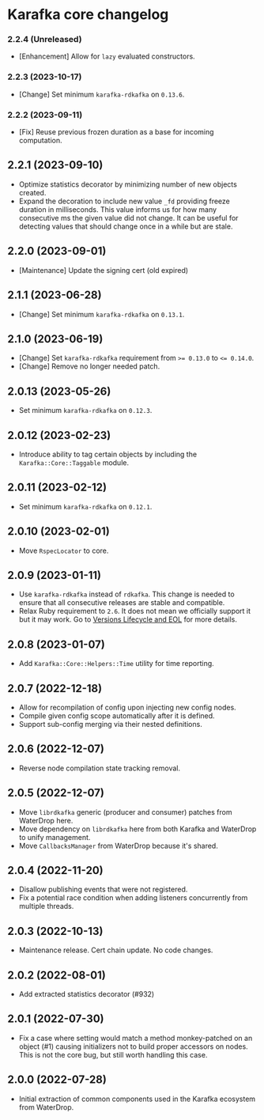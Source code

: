 # Karafka core changelog

### 2.2.4 (Unreleased)
- [Enhancement] Allow for `lazy` evaluated constructors.

### 2.2.3 (2023-10-17)
- [Change] Set minimum `karafka-rdkafka` on `0.13.6`.

### 2.2.2 (2023-09-11)
- [Fix] Reuse previous frozen duration as a base for incoming computation.

## 2.2.1 (2023-09-10)
- Optimize statistics decorator by minimizing number of new objects created.
- Expand the decoration to include new value `_fd` providing freeze duration in milliseconds. This value informs us for how many consecutive ms the given value did not change. It can be useful for detecting values that should change once in a while but are stale.

## 2.2.0 (2023-09-01)
- [Maintenance] Update the signing cert (old expired)

## 2.1.1 (2023-06-28)
- [Change] Set minimum `karafka-rdkafka` on `0.13.1`.

## 2.1.0 (2023-06-19)
- [Change] Set `karafka-rdkafka` requirement from `>= 0.13.0` to `<= 0.14.0`.
- [Change] Remove no longer needed patch.

## 2.0.13 (2023-05-26)
- Set minimum `karafka-rdkafka` on `0.12.3`.

## 2.0.12 (2023-02-23)
- Introduce ability to tag certain objects by including the `Karafka::Core::Taggable` module.

## 2.0.11 (2023-02-12)
- Set minimum `karafka-rdkafka` on `0.12.1`.

## 2.0.10 (2023-02-01)
- Move `RspecLocator` to core.

## 2.0.9 (2023-01-11)
- Use `karafka-rdkafka` instead of `rdkafka`. This change is needed to ensure that all consecutive releases are stable and compatible.
- Relax Ruby requirement to `2.6`. It does not mean we officially support it but it may work. Go to [Versions Lifecycle and EOL](https://karafka.io/docs/Versions-Lifecycle-and-EOL/) for more details.

## 2.0.8 (2023-01-07)
- Add `Karafka::Core::Helpers::Time` utility for time reporting.

## 2.0.7 (2022-12-18)
- Allow for recompilation of config upon injecting new config nodes.
- Compile given config scope automatically after it is defined.
- Support sub-config merging via their nested definitions.

## 2.0.6 (2022-12-07)
- Reverse node compilation state tracking removal.

## 2.0.5 (2022-12-07)
- Move `librdkafka` generic (producer and consumer) patches from WaterDrop here.
- Move dependency on `librdkafka` here from both Karafka and WaterDrop to unify management.
- Move `CallbacksManager` from WaterDrop because it's shared.

## 2.0.4 (2022-11-20)
- Disallow publishing events that were not registered.
- Fix a potential race condition when adding listeners concurrently from multiple threads.

## 2.0.3 (2022-10-13)
- Maintenance release. Cert chain update. No code changes.

## 2.0.2 (2022-08-01)
- Add extracted statistics decorator (#932)

## 2.0.1 (2022-07-30)
- Fix a case where setting would match a method monkey-patched on an object (#1) causing initializers not to build proper accessors on nodes. This is not the core bug, but still worth handling this case.

## 2.0.0 (2022-07-28)
- Initial extraction of common components used in the Karafka ecosystem from WaterDrop.
